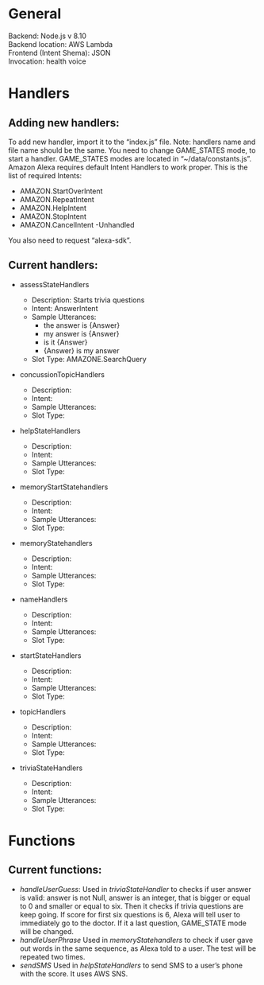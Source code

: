 # General
Backend: Node.js v 8.10 </br>
Backend location: AWS Lambda </br>
Frontend (Intent Shema): JSON </br>
Invocation: health voice </br>

# Handlers
## Adding new handlers:
To add new handler, import it to the “index.js” file. Note: handlers name and file name should be the same.
You need to change GAME_STATES mode, to start a handler. GAME_STATES modes are located in “~/data/constants.js”.
Amazon Alexa requires default Intent Handlers to work proper. This is the list of required Intents: 
- AMAZON.StartOverIntent
- AMAZON.RepeatIntent
- AMAZON.HelpIntent
- AMAZON.StopIntent
- AMAZON.CancelIntent
-Unhandled

You also need to request “alexa-sdk”.

## Current handlers:
- assessStateHandlers
    - Description: Starts trivia questions
    - Intent: AnswerIntent
    - Sample Utterances: 
        - the answer is {Answer}
        - my answer is {Answer}
        - is it {Answer}
        - {Answer} is my answer
    - Slot Type: AMAZONE.SearchQuery

- concussionTopicHandlers
    - Description:
    - Intent:
    - Sample Utterances:
    - Slot Type:

- helpStateHandlers
    - Description:
    - Intent:
    - Sample Utterances:
    - Slot Type:
- memoryStartStatehandlers
    - Description:
    - Intent:
    - Sample Utterances:
    - Slot Type:
- memoryStatehandlers
    - Description:
    - Intent:
    - Sample Utterances:
    - Slot Type:
- nameHandlers
    - Description:
    - Intent:
    - Sample Utterances:
    - Slot Type:
- startStateHandlers
    - Description:
    - Intent:
    - Sample Utterances:
    - Slot Type:
- topicHandlers
    - Description:
    - Intent:
    - Sample Utterances:
    - Slot Type:
- triviaStateHandlers
    - Description:
    - Intent:
    - Sample Utterances:
    - Slot Type:

# Functions

## Current functions:

- *handleUserGuess*: 
Used in *triviaStateHandler* to checks if user answer is valid: answer is not Null, answer is an integer, that is bigger or equal to 0 and smaller or equal to six. Then it checks if trivia questions are keep going. If score for first six questions is 6, Alexa will tell user to immediately go to the doctor. If it a last question, GAME_STATE mode will be changed.
- *handleUserPhrase*
Used in *memoryStatehandlers* to check if user gave out words in the same sequence, as Alexa told to a user. The test will be repeated two times.
- *sendSMS*
Used in *helpStateHandlers* to send SMS to a user’s phone with the score. It uses AWS SNS.
